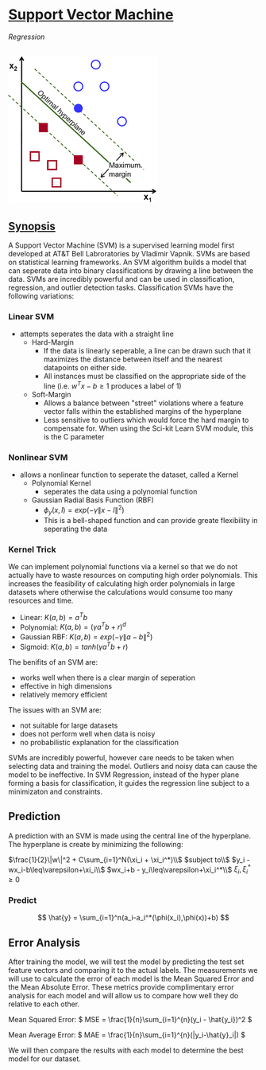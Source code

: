 # [Support Vector Machine](https://scikit-learn.org/stable/modules/generated/sklearn.svm.SVR.html)
*Regression*

![SVM](SVM.png)
---

## [Synopsis](https://en.wikipedia.org/wiki/Support-vector_machine)
A Support Vector Machine (SVM) is a supervised learning model first developed at AT&T Bell Labroratories by Vladimir Vapnik. SVMs are based on statistical learning frameworks. An SVM algorithm builds a model that can seperate data into binary classifications by drawing a line between the data. SVMs are incredibly powerful and can be used in classification, regression, and outlier detection tasks. Classification SVMs have the following variations:

### Linear SVM
- attempts seperates the data with a straight line
    - Hard-Margin
        - If the data is linearly seperable, a line can be drawn such that it maximizes the distance between itself and the nearest datapoints on either side. 
        - All instances must be classified on the appropriate side of the line (i.e. $w^Tx - b \geq 1$ produces a label of 1)
    - Soft-Margin
        - Allows a balance between "street" violations where a feature vector falls within the established margins of the hyperplane
        - Less sensitive to outliers which would force the hard margin to compensate for. When using the Sci-kit Learn SVM module, this is the C parameter
### Nonlinear SVM
- allows a nonlinear function to seperate the dataset, called a Kernel
    - Polynomial Kernel
        - seperates the data using a polynomial function
    - Gaussian Radial Basis Function (RBF)
        - $\phi_y(x, l) = exp(-\gamma\|x-l\|^2)$
        - This is a bell-shaped function and can provide greate flexibility in seperating the data


### Kernel Trick
We can implement polynomial functions via a kernel so that we do not actually have to waste resources on computing high order polynomials. This increases the feasibility of calculating high order polynomials in large datasets where otherwise the calculations would consume too many resources and time. 

- Linear: $K(a,b) = a^Tb$
- Polynomial: $K(a,b) = (\gamma a^Tb + r)^d$
- Gaussian RBF: $K(a,b) = exp(-\gamma\|a - b\|^2)$
- Sigmoid: $K(a,b) = tanh(\gamma a^Tb + r)$

The benifits of an SVM are:
- works well when there is a clear margin of seperation
- effective in high dimensions
- relatively memory efficient

The issues with an SVM are:
- not suitable for large datasets
- does not perform well when data is noisy
- no probabilistic explanation for the classification 

SVMs are incredibly powerful, however care needs to be taken when selecting data and training the model. Outliers and noisy data can cause the model to be ineffective. In SVM Regression, instead of the hyper plane forming a basis for classification, it guides the regression line subject to a minimizaton and constraints.

## Prediction
A prediction with an SVM is made using the central line of the hyperplane. The hyperplane is create by minimizing the following:

$\frac{1}{2}\|w\|^2 + C\sum_{i=1}^N(\xi_i + \xi_i^*)\\$ 
$subject to\\$
$y_i - wx_i-b\leq\varepsilon+\xi_i\\$
$wx_i+b - y_i\leq\varepsilon+\xi_i^*\\$
$\xi_i,\xi_i^*\geq 0$

### Predict
$$
\hat{y} = \sum_{i=1}^n(a_i-a_i^*(\phi(x_i),\phi(x))+b)
$$

## Error Analysis
After training the model, we will test the model by predicting the test set feature vectors and comparing it to the actual labels. The measurements we will use to calculate the error of each model is the Mean Squared Error and the Mean Absolute Error. These metrics provide complimentary error analysis for each model and will allow us to compare how well they do relative to each other. 

Mean Squared Error:
$
MSE = \frac{1}{n}\sum_{i=1}^{n}(y_i - \hat{y_i})^2
$

Mean Average Error:
$
MAE = \frac{1}{n}\sum_{i=1}^{n}(|y_i-\hat{y}_i|)
$

We will then compare the results with each model to determine the best model for our dataset. 